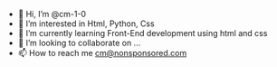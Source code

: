 - 👋 Hi, I’m @cm-1-0
- 👀 I’m interested in Html, Python, Css
- 🌱 I’m currently learning Front-End development using html and css
- 💞️ I’m looking to collaborate on ...
- 📫 How to reach me cm@nonsponsored.com

<!---
cm-1-0/cm-1-0 is a ✨ special ✨ repository because its `README.md` (this file) appears on your GitHub profile.
You can click the Preview link to take a look at your changes.
--->
